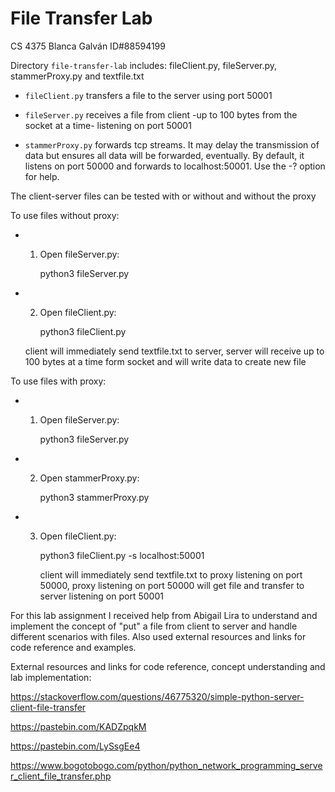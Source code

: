 # File Transfer Lab
CS 4375
Blanca Galván ID#88594199


Directory `file-transfer-lab` includes: 
fileClient.py, fileServer.py, stammerProxy.py and textfile.txt

*   `fileClient.py` transfers a file to the server using port 50001

*   `fileServer.py` receives a file from client -up to 100 bytes from the socket at a time- listening on port 50001

*   `stammerProxy.py` forwards tcp streams. It may delay the transmission of data but ensures all data will be forwarded, eventually.
   By default,
   it listens on port 50000 and forwards to localhost:50001.  Use the -?
   option for help.

The client-server files can be tested with or without and without the proxy

To use files without proxy: 

* 1. Open fileServer.py:

        python3 fileServer.py

* 2. Open fileClient.py:

        python3 fileClient.py

    client will immediately send textfile.txt to server, server will receive up to 100 bytes at a time
form socket and will write data to create new file

To use files with proxy: 

* 1. Open fileServer.py:

        python3 fileServer.py

* 2. Open stammerProxy.py:  

        python3 stammerProxy.py

* 3. Open fileClient.py:

        python3 fileClient.py -s localhost:50001

        client will immediately send textfile.txt to proxy listening on port 50000, proxy listening on port 50000 will get file and transfer to server listening on port 50001

For this lab assignment I received help from Abigail Lira to understand 
and implement the concept of "put" a file from client to server and handle different scenarios with files. Also used external resources and links for code reference and examples.

External resources and links for code reference, concept understanding and lab implementation:

https://stackoverflow.com/questions/46775320/simple-python-server-client-file-transfer

https://pastebin.com/KADZpqkM

https://pastebin.com/LySsgEe4

https://www.bogotobogo.com/python/python_network_programming_server_client_file_transfer.php